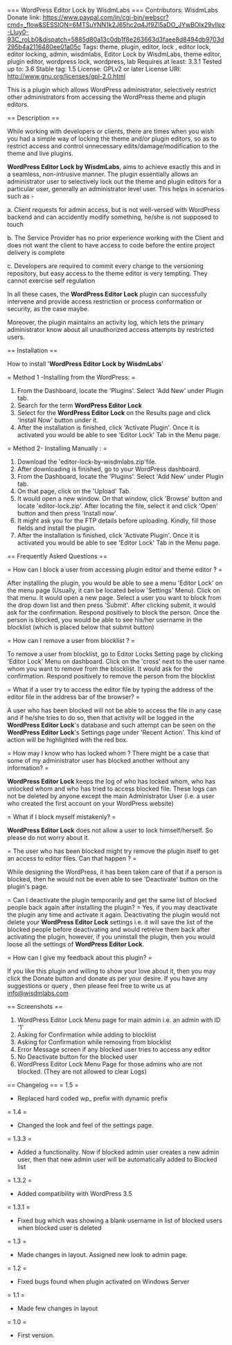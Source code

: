 === WordPress Editor Lock by WisdmLabs ===
Contributors: WisdmLabs
Donate link: https://www.paypal.com/in/cgi-bin/webscr?cmd=_flow&SESSION=6MTSuYNN1k2J65hc2q4Jf9Zl5aDO_JYwBOIx29vIlpz-LIuy0-93C_roLb0&dispatch=5885d80a13c0db1f8e263663d3faee8d8494db9703d295b4a2116480ee01a05c
Tags: theme, plugin, editor, lock , editor lock, editor locking, admin, wisdmlabs, Editor Lock by WisdmLabs, theme editor, plugin editor, wordpress lock, wordpress, lab
Requires at least: 3.3.1
Tested up to:  3.6
Stable tag: 1.5
License: GPLv2 or later
License URI: http://www.gnu.org/licenses/gpl-2.0.html

This is a plugin which allows WordPress administrator, selectively restrict other administrators from accessing the WordPress theme and plugin editors. 

== Description ==

While working with developers or clients, there are times when you wish you had a simple way of locking the theme and/or plugin editors, so as to restrict access and control unnecessary edits/damage/modification to the theme and live plugins.

__WordPress Editor Lock by WisdmLabs__, aims to achieve exactly this and in a seamless, non-intrusive manner. The plugin essentially allows an administrator user to selectively lock out the theme and plugin editors for a particular user, generally an administrator level user. This helps in scenarios such as -

a. Client requests for admin access, but is not well-versed with WordPress backend and can accidently modify something, he/she is not supposed to touch

b. The Service Provider has no prior experience working with the Client and does not want the client to have access to code before the entire project delivery is complete

c. Developers are required to commit every change to the versioning repository, but easy access to the theme editor is very tempting. They cannot exercise self regulation

In all these cases, the __WordPress Editor Lock__ plugin can successfully intervene and provide access restriction or process conformation or security, as the case maybe.

Moreover, the plugin maintains an activity log, which lets the primary administrator know about all unauthorized access attempts by restricted users.

== Installation ==

How to install '__WordPress Editor Lock by WisdmLabs__'

= Method 1 -Installing from the WordPress: =
1. From the Dashboard, locate the 'Plugins'. Select 'Add New' under Plugin tab.
2. Search for the term __WordPress Editor Lock__
3. Select for the __WordPress Editor Lock__ on the Results page and click 'Install Now' button under it.
4. After the installation is finished, click 'Activate Plugin'. Once it is activated you would be able to see 'Editor Lock' Tab in the Menu page.

= Method 2- Installing Manually : =
1. Download the 'editor-lock-by-wisdmlabs.zip'file.
2. After downloading is finished, go to your WordPress dashboard.
3. From the Dashboard, locate the 'Plugins'. Select 'Add New' under Plugin tab.
4. On that page, click on the 'Upload' Tab.
5. It would open a new window. On that window, click 'Browse' button and locate 'editor-lock.zip'. After locating the file, select it and     click 'Open' button and then press 'Install now'.
6. It might ask you for the FTP details before uploading. Kindly, fill those fields and install the plugin.
7. After the installation is finished, click 'Activate Plugin'. Once it is activated you would be able to see 'Editor Lock' Tab in the Menu page.


== Frequently Asked Questions ==

= How can I block a user from accessing plugin editor and theme editor ? =

After installing the plugin, you would be able to see a menu 'Editor Lock' on the menu page (Usually, it can be located below 'Settings' Menu). Click on that menu. It would open a new page. Select a user you want to block from the drop down list and then press 'Submit'.
After clicking submit, it would ask for the confirmation. Respond positively to block the person. Once the person is blocked, you would be able to see his/her username in the blocklist (which is placed below that submit button)

= How can I remove a user from blocklist ? =

To remove a user from blocklist, go to Editor Locks Setting page by clicking 'Editor Lock' Menu on dashboard. Click on the 'cross' next to the user name whom you want to remove from the blocklist. It would ask for the confirmation. Respond positively to remove the person from the blocklist

= What if a user try to access the editor file by typing the address of the editor file in the address bar of the browser? =

A user who has been blocked will not be able to access the file in any case and if he/she tries to do so, then that activity will be logged in the __WordPress Editor Lock__'s database and such attempt can be seen on the __WordPress Editor Lock__'s Settings page under 'Recent Action'. This kind of action will be highlighted with the red box.

= How may I know who has locked whom ? There might be a case that some of my administrator user has blocked another without any information? =

__WordPress Editor Lock__ keeps the log of who has locked whom, who has unlocked whom and who has tried to access blocked file. These logs can not be deleted by anyone except the main Administrator User (i.e. a user who created the first account on your WordPress website)

= What if I block myself mistakenly? =

__WordPress Editor Lock__ does not allow a user to lock himself/herself. So please do not worry about it.

= The user who has been blocked might try remove the plugin itself to get an access to editor files. Can that happen ? =

While designing the WordPress, it has been taken care of that if a person is blocked, then he would not be even able to see 'Deactivate' button on the plugin's page.


= Can I deactivate the plugin temporarily and get the same list of blocked people back again after installing the plugin? =
Yes, if you may deactivate the plugin any time and activate it again. Deactivating the plugin would not delete your __WordPress Editor Lock__ settings i.e. it will save the list of the blocked people before deactivating and would retreive them back after activating the plugin, however, if you uninstall the plugin, then you would loose all the settings of __WordPress Editor Lock__. 

= How can I give my feedback about this plugin? =

If you like this plugin and willing to show your love about it, then you may click the Donate button and donate as per your desire. If you have any suggestions or query , then please feel free to write us at info@wisdmlabs.com



== Screenshots ==
1. WordPress Editor Lock Menu page for main admin i.e. an admin with ID '1'
2. Asking for Confirmation while adding to blocklist
3. Asking for Confirmation while removing from blocklist
4. Error Message screen if any blocked user tries to access any editor
5. No Deactivate button for the blocked user
6. WordPress Editor Lock Menu Page for those admins who are not blocked. (They are not allowed to clear Logs)

== Changelog ==
= 1.5 =
* Replaced hard coded wp_ prefix with dynamic prefix

= 1.4 =
* Changed the look and feel of the settings page. 

= 1.3.3 =
* Added a functionality. Now if blocked admin user creates a new admin user, then that new admin user will be automatically added to Blocked list

= 1.3.2 =
* Added compatibility with WordPress 3.5

= 1.3.1 =
* Fixed  bug which was showing a blank username in list of blocked users when blocked user is deleted

= 1.3 =
* Made changes in layout. Assigned new look to admin page.

= 1.2 =
* Fixed bugs found when plugin activated on Windows Server

= 1.1 =
* Made few changes in layout

= 1.0 =
* First version.




